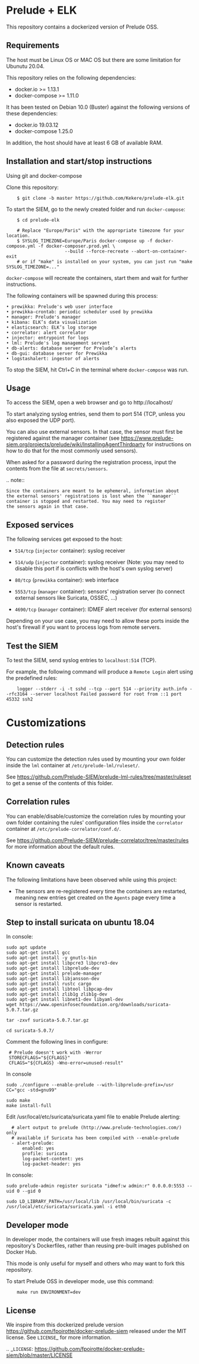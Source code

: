 Prelude + ELK
======================

This repository contains a dockerized version of Prelude OSS.


Requirements
------------
The host must be Linux OS or MAC OS but there are some limitation for Ubunutu 20.04.

This repository relies on the following dependencies:

* docker.io >= 1.13.1
* docker-compose >= 1.11.0

It has been tested on Debian 10.0 (Buster) against the following
versions of these dependencies:

* docker.io 19.03.12
* docker-compose 1.25.0

In addition, the host should have at least 6 GB of available RAM.


Installation and start/stop instructions
----------------------------------------

Using git and docker-compose


Clone this repository:
~~~~~~~~~~~~~~~~~~~~~~~~~~~~
    $ git clone -b master https://github.com/Kekere/prelude-elk.git
~~~~~~~~~~~~~~~~~~~~~~~~~~~~

To start the SIEM, go to the newly created folder and run ``docker-compose``:

~~~~~~~~~~~~~~~~~~~~~~~~~~~~
    $ cd prelude-elk

    # Replace "Europe/Paris" with the appropriate timezone for your location.
    $ SYSLOG_TIMEZONE=Europe/Paris docker-compose up -f docker-compose.yml -f docker-composer.prod.yml \
                      --build --force-recreate --abort-on-container-exit
    # or if "make" is installed on your system, you can just run "make SYSLOG_TIMEZONE=..."
~~~~~~~~~~~~~~~~~~~~~~~~~~~~

``docker-compose`` will recreate the containers, start them and wait for
further instructions.


The following containers will be spawned during this process:


    • prewikka: Prelude's web user interface
    • prewikka-crontab: periodic scheduler used by prewikka
    • manager: Prelude's manager
    • kibana: ELK’s data visualization
    • elasticsearch: ELK’s log storage
    • correlator: alert correlator
    • injector: entrypoint for logs
    • lml: Prelude's log management servant
    • db-alerts: database server for Prelude’s alerts
    • db-gui: database server for Prewikka
    • logstashalert: ingestor of alerts 

To stop the SIEM, hit Ctrl+C in the terminal where ``docker-compose``
was run.

Usage
-----

To access the SIEM, open a web browser and go to http://localhost/

To start analyzing syslog entries, send them to port 514 (TCP, unless you
also exposed the UDP port).

You can also use external sensors. In that case, the sensor must first
be registered against the manager container (see
https://www.prelude-siem.org/projects/prelude/wiki/InstallingAgentThirdparty
for instructions on how to do that for the most commonly used sensors).

When asked for a password during the registration process, input the
contents from the file at ``secrets/sensors``.

..  note::

    Since the containers are meant to be ephemeral, information about
    the external sensors' registrations is lost when the ``manager``
    container is stopped and restarted. You may need to register
    the sensors again in that case.

Exposed services
---------------

The following services get exposed to the host:

* ``514/tcp`` (``injector`` container): syslog receiver

* ``514/udp`` (``injector`` container): syslog receiver
  (Note: you may need to disable this port if is conflicts with the host's
  own syslog server)

* ``80/tcp`` (``prewikka`` container): web interface

* ``5553/tcp`` (``manager`` container): sensors' registration server
  (to connect external sensors like Suricata, OSSEC, ...)

* ``4690/tcp`` (``manager`` container): IDMEF alert receiver
  (for external sensors)

Depending on your use case, you may need to allow these ports inside the host's
firewall if you want to process logs from remote servers.


Test the SIEM
-------------

To test the SIEM, send syslog entries to ``localhost:514`` (TCP).

For example, the following command will produce a ``Remote Login`` alert
using the predefined rules:

~~~~~~~~~~~~~~~~~~~~~~~~~~~~
    logger --stderr -i -t sshd --tcp --port 514 --priority auth.info --rfc3164 --server localhost Failed password for root from ::1 port 45332 ssh2
~~~~~~~~~~~~~~~~~~~~~~~~~~~~

# Customizations


Detection rules
--------------

You can customize the detection rules used by mounting your own folder inside
the ``lml`` container at ``/etc/prelude-lml/ruleset/``.

See https://github.com/Prelude-SIEM/prelude-lml-rules/tree/master/ruleset
to get a sense of the contents of this folder.

Correlation rules
--------------

You can enable/disable/customize the correlation rules by mounting your own
folder containing the rules' configuration files inside the ``correlator``
container at ``/etc/prelude-correlator/conf.d/``.

See https://github.com/Prelude-SIEM/prelude-correlator/tree/master/rules
for more information about the default rules.


Known caveats
-------------

The following limitations have been observed while using this project:

* The sensors are re-registered every time the containers are restarted,
  meaning new entries get created on the ``Agents`` page every time a
  sensor is restarted.
  
Step to install suricata on ubuntu 18.04
------------------------------------------

In console:

~~~~~~~~~~~~~~~~~~~~~~~~~~~~
sudo apt update
sudo apt-get install gcc
sudo apt-get install -y gnutls-bin 
sudo apt-get install libpcre3 libpcre3-dev 
sudo apt-get install libprelude-dev
sudo apt-get install prelude-manager
sudo apt-get install libjansson-dev
sudo apt-get install rustc cargo
sudo apt-get install libtool libpcap-dev
sudo apt-get install zlib1g zlib1g-dev
sudo apt-get install libnet1-dev libyaml-dev
wget https://www.openinfosecfoundation.org/downloads/suricata-5.0.7.tar.gz

tar -zxvf suricata-5.0.7.tar.gz

cd suricata-5.0.7/
~~~~~~~~~~~~~~~~~~~~~~~~~~~~

Comment the following lines in configure:
~~~~~~~~~~~~~~~~~~~~~~~~~~~~
 # Prelude doesn't work with -Werror
 STORECFLAGS="${CFLAGS}" 
 CFLAGS="${CFLAGS} -Wno-error=unused-result"
~~~~~~~~~~~~~~~~~~~~~~~~~~~~

In console
~~~~~~~~~~~~~~~~~~~~~~~~~~~~
sudo ./configure --enable-prelude --with-libprelude-prefix=/usr CC="gcc -std=gnu99"

sudo make
make install-full
~~~~~~~~~~~~~~~~~~~~~~~~~~~~

Edit /usr/local/etc/suricata/suricata.yaml file to enable Prelude alerting:
~~~~~~~~~~~~~~~~~~~~~~~~~~~~
  # alert output to prelude (http://www.prelude-technologies.com/) only
  # available if Suricata has been compiled with --enable-prelude
  - alert-prelude:
      enabled: yes
      profile: suricata
      log-packet-content: yes
      log-packet-header: yes
~~~~~~~~~~~~~~~~~~~~~~~~~~~~

In console:
~~~~~~~~~~~~~~~~~~~~~~~~~~~~
sudo prelude-admin register suricata "idmef:w admin:r" 0.0.0.0:5553 --uid 0 --gid 0

sudo LD_LIBRARY_PATH=/usr/local/lib /usr/local/bin/suricata -c /usr/local/etc/suricata/suricata.yaml -i eth0
~~~~~~~~~~~~~~~~~~~~~~~~~~~~

Developer mode
--------------

In developer mode, the containers will use fresh images rebuilt against this
repository's Dockerfiles, rather than reusing pre-built images published on
Docker Hub.

This mode is only useful for myself and others who may want to fork this
repository.

To start Prelude OSS in developer mode, use this command:
~~~~~~~~~~~~~~~~~~~~~~~~~~~~
    make run ENVIRONMENT=dev
~~~~~~~~~~~~~~~~~~~~~~~~~~~~
License
-------

We inspire from this dockerized prelude version https://github.com/fpoirotte/docker-prelude-siem released under the MIT license.
See `LICENSE`_ for more information.

..  _`LICENSE`:
    https://github.com/fpoirotte/docker-prelude-siem/blob/master/LICENSE

